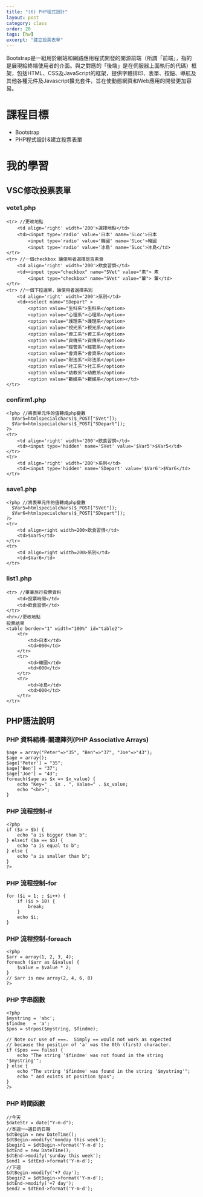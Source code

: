 ```yaml
---
title: "(6) PHP程式設計"
layout: post
category: class
order: 20
tags: [hw]
excerpt: "建立投票表單"
---
```

Bootstrap是一組用於網站和網路應用程式開發的開源前端（所謂「前端」，指的是展現給終端使用者的介面。與之對應的「後端」是在伺服器上面執行的代碼）框架，包括HTML、CSS及JavaScript的框架，提供字體排印、表單、按鈕、導航及其他各種元件及Javascript擴充套件，旨在使動態網頁和Web應用的開發更加容易。

# 課程目標
- Bootstrap
- PHP程式設計&建立投票表單

# 我的學習
## VSC修改投票表單
### vote1.php
```
<tr> //更改地點
    <td align='right' width='200'>選擇地點</td>
    <td><input type='radio' value='日本' name='SLoc'>日本
        <input type='radio' value='韓國' name='SLoc'>韓國
        <input type='radio' value='冰島' name='SLoc'>冰島</td>
</tr>
<tr> //一個checkbox 讓使用者選擇是否素食
    <td align='right' width='200'>飲食習慣</td>
    <td><input type="checkbox" name="SVet" value="素"> 素
        <input type="checkbox" name="SVet" value="葷"> 葷</td>
</tr>
<tr> //一個下拉選單，讓使用者選擇系別
    <td align='right' width='200'>系別</td>
    <td><select name="SDepart" > 
        <option value="生科系">生科系</option>
        <option value="心理系">心理系</option>
        <option value="護理系">護理系</option>
        <option value="視光系">視光系</option>
        <option value="資工系">資工系</option>
        <option value="資傳系">資傳系</option>
        <option value="經管系">經管系</option>
        <option value="會資系">會資系</option>
        <option value="財法系">財法系</option>
        <option value="社工系">社工系</option>
        <option value="幼教系">幼教系</option>
        <option value="數媒系">數媒系</option></td>
</tr>
```
### confirm1.php
```
<?php //將表單元件的值轉成php變數
  $Var5=htmlspecialchars($_POST["SVet"]);
  $Var6=htmlspecialchars($_POST["SDepart"]);
?>
<tr>
    <td align='right' width='200'>飲食習慣</td>
    <td><input type='hidden' name='SVet' value='$Var5'>$Var5</td>
</tr>
<tr>
    <td align='right' width='200'>系別</td>
    <td><input type='hidden' name='SDepart' value='$Var6'>$Var6</td>
</tr>
```
### save1.php
```
<?php //將表單元件的值轉成php變數
  $Var5=htmlspecialchars($_POST["SVet"]);
  $Var6=htmlspecialchars($_POST["SDepart"]);
?>
<tr>
    <td align=right width=200>飲食習慣</td>
    <td>$Var5</td>
</tr>
<tr>
    <td align=right width=200>系別</td>
    <td>$Var6</td>
</tr>
```
### list1.php
```
<tr> //畢業旅行投票資料
    <td>投票時間</td>
    <td>飲食習慣</td>
</tr>
<hr>//更改地點
投票結果
<table border="1" width="100%" id="table2">
    <tr>
        <td>日本</td>
        <td>000</td>
    </tr>
    <tr>
        <td>韓國</td>
        <td>000</td>
    </tr>
    <tr>
        <td>冰島</td>
        <td>000</td>
    </tr>
</tr>
```
## PHP語法說明
### PHP 資料結構-關連陣列(PHP Associative Arrays)
```
$age = array("Peter"=>"35", "Ben"=>"37", "Joe"=>"43");
$age = array();
$age['Peter'] = "35";
$age['Ben'] = "37";
$age['Joe'] = "43";
foreach($age as $x => $x_value) {
    echo "Key=" . $x . ", Value=" . $x_value;
    echo "<br>";
}
```
### PHP 流程控制-if
```
<?php
if ($a > $b) {
    echo "a is bigger than b";
} elseif ($a == $b) {
    echo "a is equal to b";
} else {
    echo "a is smaller than b";
}
?>
```
### PHP 流程控制-for
```
for ($i = 1; ; $i++) {
    if ($i > 10) {
        break;
    }
    echo $i;
}
```
### PHP 流程控制-foreach
```
<?php
$arr = array(1, 2, 3, 4);
foreach ($arr as &$value) {
    $value = $value * 2;
}
// $arr is now array(2, 4, 6, 8)
?>
```
### PHP 字串函數
```
<?php
$mystring = 'abc';
$findme   = 'a';
$pos = strpos($mystring, $findme);

// Note our use of ===.  Simply == would not work as expected
// because the position of 'a' was the 0th (first) character.
if ($pos === false) {
    echo "The string '$findme' was not found in the string '$mystring'";
} else {
    echo "The string '$findme' was found in the string '$mystring'";
    echo " and exists at position $pos";
}
?>
```
### PHP 時間函數
```
//今天
$dateStr = date("Y-m-d");
//本週一~週日的日期
$dtBegin = new DateTime();
$dtBegin->modify('monday this week');
$begin1 = $dtBegin->format('Y-m-d');
$dtEnd = new DateTime();
$dtEnd->modify('sunday this week');
$end1 = $dtEnd->format('Y-m-d');
//下週
$dtBegin->modify('+7 day');
$begin2 = $dtBegin->format('Y-m-d');
$dtEnd->modify('+7 day');
$end2 = $dtEnd->format('Y-m-d');
```


[1]: https://github.com/        "GitHub"
[2]: https://pages.github.com/  "GitHub Pages"
[3]: https://jekyllrb.com/      "Jekyll"
[4]: http://markdown.tw         "Markdown文件"
[5]: http://dillinger.io/       "Dillinger"


